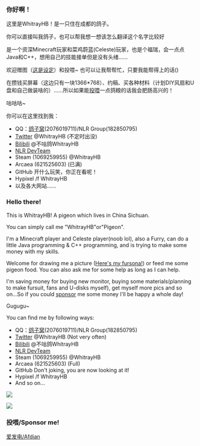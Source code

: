 ### 你好啊！
这里是WhitrayHB！是一只住在成都的鸽子。

你可以直接叫我鸽子，也可以帮我想一想该怎么翻译这个名字比较好

是一个资深Minecraft玩家和菜鸡蔚蓝(Celeste)玩家，也是个福瑞，会一点点Java和C++，想用自己的技能接单但是没有头绪……

欢迎赠图（[这是设定](https://github.com/WhitrayHB/WhitrayHB/blob/main/WhitrayHB/WhitrayHB.png)）和投喂~ 也可以让我帮帮忙，只要我能帮得上的话()

在攒钱买屏幕（这边只有一块1366*768）、约稿、买各种材料（计划DIY风扇和U盘和自己做装啥的）……所以如果能[投喂](https://github.com/WhitrayHB/WhitrayHB/edit/main/README.md#%E6%8A%95%E5%96%82sponsor-me)一点鸽粮的话我会肥肠高兴的！

咕咕咕~

你可以在这里找到我：
- QQ：[鸽子窝](https://jq.qq.com/?_wv=1027&k=mTD7uxNo)(2076019711)/NLR Group(182850795)
- [Twitter](https://twitter.com/WhitrayHB) @WhitrayHB (不定时出没)
- [Bilibili](https://space.bilibili.com/673765281) @不咕鸽WhitrayHB
- [NLR DevTeam](https://nlrdev.top)
- Steam (1069259955) @WhitrayHB
- Arcaea (621525603) (已满)
- GitHub 开什么玩笑，你正在看呢！
- Hypixel /f WhitrayHB
- 以及各大网站……

### Hello there!
This is WhitrayHB! A pigeon which lives in China Sichuan.

You can simply call me "WhitrayHB"or"Pigeon".

I'm a Minecraft player and Celeste player(noob lol), also a Furry, can do a little Java programming & C++ programming, and is trying to make some money with my skills.

Welcome for drawing me a picture ([Here's my fursona!](https://github.com/WhitrayHB/WhitrayHB/blob/main/WhitrayHB/WhitrayHB.png)) or feed me some pigeon food. You can also ask me for some help as long as I can help.

I'm saving money for buying new monitor, buying some materials(planning to make fursuit, fans and U-disks myself), get myself more pics and so on...So if you could [sponsor](https://github.com/WhitrayHB/WhitrayHB/edit/main/README.md#%E6%8A%95%E5%96%82sponsor-me) me some money I'll be happy a whole day!

Gugugu~

You can find me by following ways:
- QQ：[鸽子窝](https://jq.qq.com/?_wv=1027&k=mTD7uxNo)(2076019711)/NLR Group(182850795)
- [Twitter](https://twitter.com/WhitrayHB) @WhitrayHB (Not very often)
- [Bilibili](https://space.bilibili.com/673765281) @不咕鸽WhitrayHB
- [NLR DevTeam](https://nlrdev.top)
- Steam (1069259955) @WhitrayHB
- Arcaea (621525603) (Full)
- GitHub Don't joking, you are now looking at it!
- Hypixel /f WhitrayHB
- And so on...

![](https://github-readme-stats.vercel.app/api?username=WhitrayHB&show_icons=true)

![](https://github-readme-stats.vercel.app/api/top-langs/?username=WhitrayHB&layout=compact)

### 投喂/Sponsor me!
[爱发电/Afdian](https://afdian.net/@whitrayhb)
